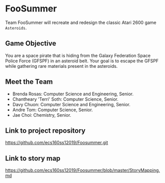 # FooSummer
Team FooSummer will recreate and redesign the classic Atari 2600 game `Asteroids`.

## Game Objective
You are a space pirate that is hiding from the Galaxy Federation Space Police Force (GFSPF) in an asteroid belt. Your goal is to escape the GFSPF while gathering rare materials present in the asteroids.

## Meet the Team
- Brenda Rosas: Computer Science and Engineering, Senior.
- Chantheary 'Terri' Soth: Computer Science, Senior.
- Davy Chuon: Computer Science and Engineering, Senior.
- Andre Tom: Computer Science, Senior.
- Jae Choi: Chemistry, Senior.

## Link to project repository
https://github.com/ecs160ss12019/Foosummer.git

## Link to story map
https://github.com/ecs160ss12019/Foosummer/blob/master/StoryMapping.md
